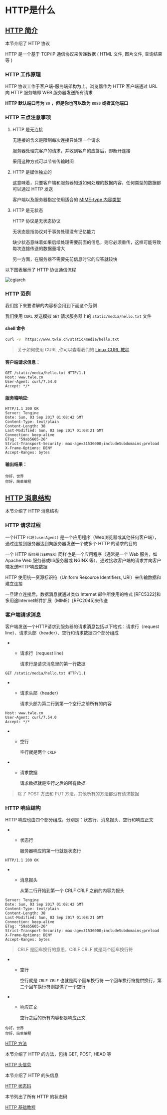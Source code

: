 # HTTP是什么

## [HTTP 简介](https://www.twle.cn/l/yufei/http/http-basic-index.html)

本节介绍了 HTTP 协议

HTTP 是一个基于 TCP/IP 通信协议来传递数据 ( HTML 文件, 图片文件, 查询结果等 )

### HTTP 工作原理

HTTP 协议工作于客户端-服务端架构为上。浏览器作为 HTTP 客户端通过 URL 向 HTTP 服务端即 WEB 服务器发送所有请求

**HTTP 默认端口号为** `80` **，但是你也可以改为** `8080` **或者其他端口**

### HTTP 三点注意事项

1. HTTP 是无连接

   无连接的含义是限制每次连接只处理一个请求

   服务器处理完客户的请求，并收到客户的应答后，即断开连接

   采用这种方式可以节省传输时间

2. HTTP 是媒体独立的

   这意味着，只要客户端和服务器知道如何处理的数据内容，任何类型的数据都可以通过 HTTP 发送

   客户端以及服务器指定使用适合的 [MIME-type 内容类型](https://www.twle.cn/l/yufei/http/http-basic-content-type.html)

3. HTTP 是无状态

   HTTP 协议是无状态协议

   无状态是指协议对于事务处理没有记忆能力

   缺少状态意味着如果后续处理需要前面的信息，则它必须重传，这样可能导致每次连接传送的数据量增大

   另一方面，在服务器不需要先前信息时它的应答就较快

以下图表展示了 HTTP 协议通信流程

![cgiarch](https://www.twle.cn/static/i/http_flow.png)

### HTTP 范例

我们接下来要讲解的内容都会用到下面这个范例

我们使用 `CURL` 发送模拟 `GET` 请求服务器上的 `static/media/hello.txt` 文件

#### shell 命令

```bash
curl -v  https://www.twle.cn/static/media/hello.txt
```

> 关于如何使用 CURL ,你可以查看我们的 [Linux CURL 教程](https://www.twle.cn/l/yufei/shell/shell-curl-index.html)

#### 客户端请求信息：

```http
GET /static/media/hello.txt HTTP/1.1
Host: www.twle.cn
User-Agent: curl/7.54.0
Accept: */*
```

#### 服务端响应:

```http
HTTP/1.1 200 OK
Server: Tengine
Date: Sun, 03 Sep 2017 01:08:42 GMT
Content-Type: text/plain
Content-Length: 38
Last-Modified: Sun, 03 Sep 2017 01:08:21 GMT
Connection: keep-alive
ETag: "59ab5605-26"
Strict-Transport-Security: max-age=31536000;includeSubdomains;preload
X-Frame-Options: DENY
Accept-Ranges: bytes
```

#### 输出结果：

```http
你好，世界
你好，简单编程
```



## [HTTP 消息结构](https://www.twle.cn/l/yufei/http/http-basic-messages.html)

本节介绍了 HTTP 消息结构

### HTTP 请求过程

一个HTTP `代理(userAgent)` 是一个应用程序（Web浏览器或其他任何客户端），通过连接到服务器达到向服务器发送一个或多个 HTTP 的请求的目的

一个 HTTP `服务器(SERVER)` 同样也是一个应用程序（通常是一个 Web 服务，如Apache Web 服务器或IIS服务器或 NGINX 等），通过接收客户端的请求并向客户端发送HTTP响应数据

HTTP 使用统一资源标识符（Uniform Resource Identifiers, URI）来传输数据和建立连接

一旦建立连接后，数据消息就通过类似 Internet 邮件所使用的格式 [RFC5322]和多用途Internet邮件扩展（MIME）[RFC2045]来传送

### 客户端请求消息

客户端发送一个HTTP请求到服务器的请求消息包括以下格式：请求行（request line）、请求头部（header）、空行和请求数据四个部分组成

- - 请求行（request line）

    请求行是请求消息里的第一行数据

```http
GET /static/media/hello.txt HTTP/1.1
```

- - 请求头部（header）

    请求头部为第二行到第一个空行之前所有的内容

```http
Host: www.twle.cn
User-Agent: curl/7.54.0
Accept: */*
```

- - 空行

    空行就是两个 `CRLF`

- - 请求数据

    请求数据就是空行之后的所有数据

> 除了 POST 方法和 PUT 方法，其他所有的方法都没有请求数据

### HTTP 响应结构

HTTP 响应也由四个部分组成，分别是：状态行、消息报头、空行和响应正文

- - 状态行

    服务器响应的第一行就是状态行

```http
HTTP/1.1 200 OK
```

- - 消息报头

    从第二行开始到第一个 CRLF CRLF 之前的内容为报头

```http
Server: Tengine
Date: Sun, 03 Sep 2017 01:08:42 GMT
Content-Type: text/plain
Content-Length: 38
Last-Modified: Sun, 03 Sep 2017 01:08:21 GMT
Connection: keep-alive
ETag: "59ab5605-26"
Strict-Transport-Security: max-age=31536000;includeSubdomains;preload
X-Frame-Options: DENY
Accept-Ranges: bytes
```

> CRLF 是回车换行的意思，CRLF CRLF 就是两个回车换行符

- - 空行

    空行就是 `CRLF CRLF` 也就是两个回车换行符 一个回车换行符提供换行，第二个回车换行符则提供了一个空行

- - 响应正文

    空行之后的所有内容都是响应正文

```http
你好，世界
你好，简单编程
```



[HTTP 方法](https://www.twle.cn/l/yufei/http/http-basic-methods.html)

本节介绍了 HTTP 的方法，包括 GET, POST, HEAD 等

[HTTP 头信息](https://www.twle.cn/l/yufei/http/http-basic-header-fields.html)

本节介绍了 HTTP 的头信息

[HTTP 状态码](https://www.twle.cn/l/yufei/http/http-basic-status-codes.html)

本节列出了所有 HTTP 的状态码





 [HTTP 基础教程](https://www.twle.cn/l/yufei/http/http-basic-index.html)